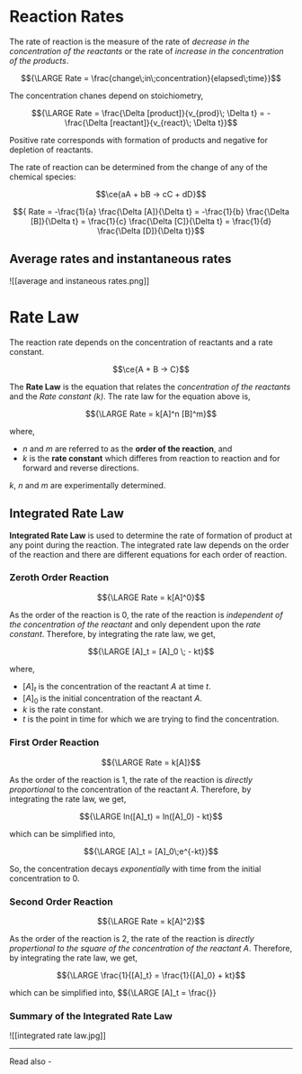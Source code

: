 # Reaction Rates

The rate of reaction is the measure of the rate of *decrease in the concentration of the reactants* or the rate of *increase in the concentration of the products*.

$${\LARGE Rate = \frac{change\;in\;concentration}{elapsed\;time}}$$

The concentration chanes depend on stoichiometry,

$${\LARGE Rate = \frac{\Delta [product]}{v_{prod}\; \Delta t} = - \frac{\Delta [reactant]}{v_{react}\; \Delta t}}$$


Positive rate corresponds with formation of products and negative for depletion of reactants.

The rate of reaction can be determined from the change of any of the chemical species:

$$\ce{aA + bB -> cC + dD}$$

$${ Rate = -\frac{1}{a} \frac{\Delta [A]}{\Delta t} = -\frac{1}{b} \frac{\Delta [B]}{\Delta t} = \frac{1}{c} \frac{\Delta [C]}{\Delta t} = \frac{1}{d} \frac{\Delta [D]}{\Delta t}}$$

## Average rates and instantaneous rates

![[average and instaneous rates.png]]




# Rate Law

The reaction rate depends on the concentration of reactants and a rate constant.

$$\ce{A + B -> C}$$

The **Rate Law** is the equation that relates the *concentration of the reactants* and the *Rate constant (k)*. The rate law for the equation above is,

$${\LARGE Rate = k[A]^n [B]^m}$$

where, 
- *n* and *m* are referred to as the **order of the reaction**, and
- *k* is the **rate constant** which differes from reaction to reaction and for forward and reverse directions.

*k*, *n* and *m* are experimentally determined.


## Integrated Rate Law

**Integrated Rate Law** is used to determine the rate of formation of product at any point during the reaction. The integrated rate law depends on the order of the reaction and there are different equations for each order of reaction.

### Zeroth Order Reaction

$${\LARGE Rate = k[A]^0}$$

As the order of the reaction is 0,  the rate of the reaction is *independent of the  concentration of the reactant* and only dependent upon the *rate constant*. Therefore, by integrating the rate law, we get,

$${\LARGE [A]_t = [A]_0 \; - kt}$$

where,
- ${[A]_t}$ is the concentration of the reactant *A* at time *t*.
- ${[A]_0}$ is the initial concentration of the reactant *A*.
- *k* is the rate constant.
- *t* is the point in time for which we are trying to find the concentration.



### First Order Reaction

$${\LARGE Rate = k[A]}$$

As the order of the reaction is 1, the rate of the reaction is *directly proportional* to the concentration of the reactant *A*. Therefore, by integrating the rate law, we get,

$${\LARGE ln([A]_t) = ln([A]_0) - kt}$$

which can be simplified into,

$${\LARGE [A]_t = [A]_0\;e^{-kt}}$$

So, the concentration decays *exponentially* with time from the initial concentration to 0.


### Second Order Reaction

$${\LARGE Rate = k[A]^2}$$

As the order of the reaction is 2, the rate of the reaction is *directly propertional to the square of the concentration of the reactant A*. Therefore, by integrating the rate law, we get,

$${\LARGE \frac{1}{[A]_t} = \frac{1}{[A]_0} + kt}$$

which can be simplified into,
$${\LARGE [A]_t = \frac{}}


### Summary of the Integrated Rate Law

![[integrated rate law.jpg]]




---
Read also - 